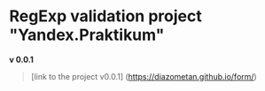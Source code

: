 # RegExp validation project "Yandex.Praktikum"
**v 0.0.1**
>[link to the project v0.0.1] (https://diazometan.github.io/form/)
